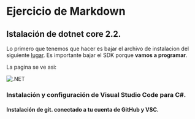
# Ejercicio de Markdown

## Istalación de dotnet core 2.2.
Lo primero que tenemos que hacer es bajar el archivo de instalacion del siguiente [lugar](https://dotnet.microsoft.com/download).
Es importante bajar el SDK porque **vamos a programar**.

La pagina se ve asi:

![.NET](./img/core(.png))

### Instalación y configuración de Visual Studio Code para C#.


#### Instalación de git. conectado a tu cuenta de GitHub y VSC.
